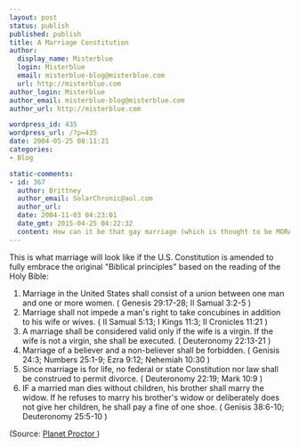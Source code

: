 ```yaml
---
layout: post
status: publish
published: publish
title: A Marriage Constitution
author:
  display_name: Misterblue
  login: Misterblue
  email: misterblue-blog@misterblue.com
  url: http://misterblue.com
author_login: Misterblue
author_email: misterblue-blog@misterblue.com
author_url: http://misterblue.com

wordpress_id: 435
wordpress_url: /?p=435
date: 2004-05-25 08:11:21
categories:
- Blog

static-comments:
- id: 367
  author: Brittney
  author_email: SolarChronic@aol.com
  author_url: 
  date: 2004-11-03 04:23:01
  date_gmt: 2015-04-25 04:22:32
  content: How can it be that gay marriage (which is thought to be MORALLY WRONG by those who believe in the Bible) can be illegal in a country where we are entitled to freedom of religion?  If the people of America were truely free, as they are said to be, they would have the right to marry one of the same gender for they do not have to adhere to the Bible.  IF the Constitution is amended to embrace the "Biblical Principles", that would be violationg the right to choose religion and it would defy the freedom claims of this country.
---
```

<p>
    This is what marriage will look like if
    the U.S. Constitution is amended to fully
    embrace the original "Biblical principles"
    based on the reading of the Holy Bible:
</p>
<ol>
    <li>
        Marriage in the United States shall
        consist of a union between one man
        and one or more women.
        (
        Genesis 29:17-28;
        II Samual 3:2-5
        )
    </li>
    <li>
        Marriage shall not impede a man's right
        to take concubines in addition to his
        wife or wives.
        (
        II Samual 5:13;
        I Kings 11:3;
        II Cronicles 11:21
        )
    </li>
    <li>
        A marriage shall be considered valid
        only if the wife is a virgin.
        If the wife is not a virgin, she shall be executed.
        (
        Deuteronomy 22:13-21
        )
    </li>
    <li>
        Marriage of a believer and a non-believer shall
        be forbidden.
        (
        Genisis 24:3;
        Numbers 25:1-9;
        Ezra 9:12;
        Nehemiah 10:30
        )
    </li>
    <li>
        Since marriage is for life, no federal or state Constitution
        nor law shall be construed to permit divorce.
        (
        Deuteronomy 22:19;
        Mark 10:9
        )
    </li>
    <li>
        IF a married man dies without children, his brother shall marry
        the widow.  If he refuses to marry his brother's widow or
        deliberately does not give her children, he shall pay
        a fine of one shoe.
        (
        Genisis 38:6-10;
        Deuteronomy 25:5-10
        )
    </li>
</ol>
<p>
    (Source:
    <a href="http://www.planetproctor.com/">
        Planet Proctor
    </a>
    )
</p>
